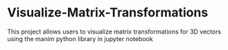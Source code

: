 # Visualize-Matrix-Transformations
This project allows users to visualize matrix transformations for 3D vectors using the manim python library in jupyter notebook
